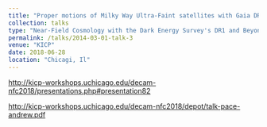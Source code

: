 ```yaml
---
title: "Proper motions of Milky Way Ultra-Faint satellites with Gaia DR2 × DES DR1"
collection: talks
type: "Near-Field Cosmology with the Dark Energy Survey's DR1 and Beyond"
permalink: /talks/2014-03-01-talk-3
venue: "KICP"
date: 2018-06-28
location: "Chicagi, Il"
---
```


http://kicp-workshops.uchicago.edu/decam-nfc2018/presentations.php#presentation82

http://kicp-workshops.uchicago.edu/decam-nfc2018/depot/talk-pace-andrew.pdf
